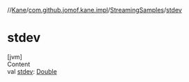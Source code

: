 //[Kane](../../index.md)/[com.github.jomof.kane.impl](../index.md)/[StreamingSamples](index.md)/[stdev](stdev.md)



# stdev  
[jvm]  
Content  
val [stdev](stdev.md): [Double](https://kotlinlang.org/api/latest/jvm/stdlib/kotlin/-double/index.html)  




